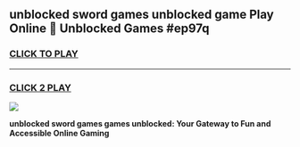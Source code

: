 
## unblocked sword games unblocked game Play Online 👋 Unblocked Games #ep97q
<h3>
<a href="https://premium.freeplayer.one?title=unblocked_sword_games&ref=21F">CLICK TO PLAY</a></h3>
<hr>

<h3>
<a href="https://premium.freeplayer.one?title=unblocked_sword_games&ref=21F">CLICK 2 PLAY</a>
  
</h3>

<a href="https://premium.freeplayer.one?title=unblocked_sword_games&ref=21F/"><img src="https://clearcache.store/games.png"></a>


**unblocked sword games games unblocked: Your Gateway to Fun and Accessible Online Gaming**
